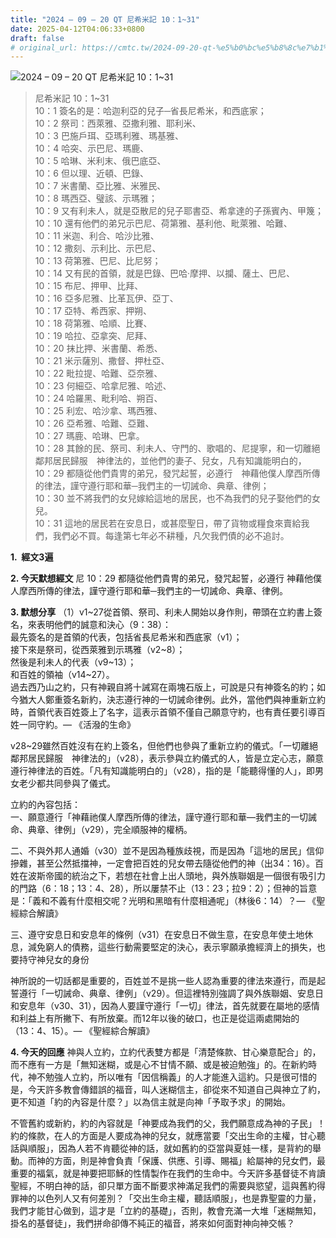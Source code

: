 ```yaml
---
title: "2024 – 09 – 20 QT 尼希米記 10：1~31"
date: 2025-04-12T04:06:33+0800
draft: false
# original_url: https://cmtc.tw/2024-09-20-qt-%e5%b0%bc%e5%b8%8c%e7%b1%b3%e8%a8%98-10%ef%bc%9a131
---
```


![2024 – 09 – 20 QT 尼希米記 10：1\~31](/images/qt.jpg  "2024 – 09 – 20 QT 尼希米記 10：1\~31")

> 尼希米記 10：1\~31  
> 10：1 簽名的是：哈迦利亞的兒子─省長尼希米，和西底家；  
> 10：2 祭司：西萊雅、亞撒利雅、耶利米、  
> 10：3 巴施戶珥、亞瑪利雅、瑪基雅、  
> 10：4 哈突、示巴尼、瑪鹿、  
> 10：5 哈琳、米利末、俄巴底亞、  
> 10：6 但以理、近頓、巴錄、  
> 10：7 米書蘭、亞比雅、米雅民、  
> 10：8 瑪西亞、璧該、示瑪雅；  
> 10：9 又有利未人，就是亞散尼的兒子耶書亞、希拿達的子孫賓內、甲篾；  
> 10：10 還有他們的弟兄示巴尼、荷第雅、基利他、毗萊雅、哈難、  
> 10：11 米迦、利合、哈沙比雅、  
> 10：12 撒刻、示利比、示巴尼、  
> 10：13 荷第雅、巴尼、比尼努；  
> 10：14 又有民的首領，就是巴錄、巴哈‧摩押、以攔、薩土、巴尼、  
> 10：15 布尼、押甲、比拜、  
> 10：16 亞多尼雅、比革瓦伊、亞丁、  
> 10：17 亞特、希西家、押朔、  
> 10：18 荷第雅、哈順、比賽、  
> 10：19 哈拉、亞拿突、尼拜、  
> 10：20 抹比押、米書蘭、希悉、  
> 10：21 米示薩別、撒督、押杜亞、  
> 10：22 毗拉提、哈難、亞奈雅、  
> 10：23 何細亞、哈拿尼雅、哈述、  
> 10：24 哈羅黑、毗利哈、朔百、  
> 10：25 利宏、哈沙拿、瑪西雅、  
> 10：26 亞希雅、哈難、亞難、  
> 10：27 瑪鹿、哈琳、巴拿。  
> 10：28 其餘的民、祭司、利未人、守門的、歌唱的、尼提寧，和一切離絕鄰邦居民歸服　神律法的，並他們的妻子、兒女，凡有知識能明白的，  
> 10：29 都隨從他們貴冑的弟兄，發咒起誓，必遵行　神藉他僕人摩西所傳的律法，謹守遵行耶和華─我們主的一切誡命、典章、律例；  
> 10：30 並不將我們的女兒嫁給這地的居民，也不為我們的兒子娶他們的女兒。  
> 10：31 這地的居民若在安息日，或甚麼聖日，帶了貨物或糧食來賣給我們，我們必不買。每逢第七年必不耕種，凡欠我們債的必不追討。

**1.  經文3遍**

**2. 今天默想經文**
尼 10：29 都隨從他們貴冑的弟兄，發咒起誓，必遵行 神藉他僕人摩西所傳的律法，謹守遵行耶和華─我們主的一切誡命、典章、律例。

**3. 默想分享**
（1）v1\~27從首領、祭司、利未人開始以身作則，帶頭在立約書上簽名，來表明他們的誠意和決心（9：38）：  
最先簽名的是首領的代表，包括省長尼希米和西底家（v1）；  
接下來是祭司，從西萊雅到示瑪雅（v2\~8）；  
然後是利未人的代表（v9\~13）；  
和百姓的領袖（v14\~27）。  
過去西乃山之約，只有神親自將十誡寫在兩塊石版上，可說是只有神簽名的約；如今猶大人鄭重簽名新約，決志遵行神的一切誡命律例。此外，當他們與神重新立約時，首領代表百姓簽上了名字，這表示首領不僅自己願意守約，也有責任要引導百姓一同守約。— 《活潑的生命》

v28\~29雖然百姓沒有在約上簽名，但他們也參與了重新立約的儀式。「一切離絕鄰邦居民歸服　神律法的」（v28），表示參與立約儀式的人，皆是立定心志，願意遵行神律法的百姓。「凡有知識能明白的」（v28），指的是「能聽得懂的人」，即男女老少都共同參與了儀式。

立約的內容包括：  
一、願意遵行「神藉祂僕人摩西所傳的律法，謹守遵行耶和華—我們主的一切誡命、典章、律例」（v29），完全順服神的權柄。

二、不與外邦人通婚（v30）並不是因為種族歧視，而是因為「這地的居民」信仰摻雜，甚至公然抵擋神，一定會把百姓的兒女帶去隨從他們的神（出34：16）。百姓在波斯帝國的統治之下，若想在社會上出人頭地，與外族聯姻是一個很有吸引力的門路（6：18；13：4、28），所以屢禁不止（13：23；拉9：2）；但神的旨意是：「義和不義有什麼相交呢？光明和黑暗有什麼相通呢」（林後6：14）？— 《聖經綜合解讀》

三、遵守安息日和安息年的條例（v31）在安息日不做生意，在安息年使土地休息，減免窮人的債務，這些行動需要堅定的決心，表示寧願承擔經濟上的損失，也要持守神兒女的身份

神所說的一切話都是重要的，百姓並不是挑一些人認為重要的律法來遵行，而是起誓遵行「一切誡命、典章、律例」（v29）。但這裡特別強調了與外族聯姻、安息日和安息年（v30、31），因為人要謹守遵行「一切」律法，首先就要在屬地的感情和利益上有所撇下、有所放棄。而12年以後的破口，也正是從這兩處開始的（13：4、15）。— 《聖經綜合解讀》

**4. 今天的回應**
神與人立約，立約代表雙方都是「清楚條款、甘心樂意配合」的，而不應有一方是「無知迷糊，或是心不甘情不願、或是被迫勉強」的。在新約時代，神不勉強人立約，所以唯有「因信稱義」的人才能進入這約。只是很可惜的是，今天許多教會傳錯誤的福音，叫人迷糊信主，卻從來不知道自己與神立了約，更不知道「約的內容是什麼？」以為信主就是向神「予取予求」的開始。

不管舊約或新約，約的內容就是「神要成為我們的父，我們願意成為神的子民」！約的條款，在人的方面是人要成為神的兒女，就應當要「交出生命的主權，甘心聽話與順服」，因為人若不肯聽從神的話，就如舊約的亞當與夏娃一樣，是背約的舉動。而神的方面，則是神會負責「保護、供應、引導、賜福」給屬神的兒女們，最重要的福氣，就是神要把耶穌的性情製作在我們的生命中。今天許多基督徒不肯讀聖經，不明白神的話，卻只單方面不斷要求神滿足我們的需要與慾望，這與舊約得罪神的以色列人又有何差別？「交出生命主權，聽話順服」，也是靠聖靈的力量，我們才能甘心做到，這才是「立約的基礎」，否則，教會充滿一大堆「迷糊無知，掛名的基督徒」，我們拼命卻傳不純正的福音，將來如何面對神向神交帳？
